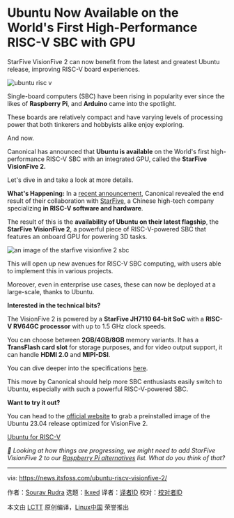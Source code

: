 [#]: subject: "Ubuntu Now Available on the World's First High-Performance RISC-V SBC with GPU"
[#]: via: "https://news.itsfoss.com/ubuntu-riscv-visionfive-2/"
[#]: author: "Sourav Rudra https://news.itsfoss.com/author/sourav/"
[#]: collector: "lkxed"
[#]: translator: " "
[#]: reviewer: " "
[#]: publisher: " "
[#]: url: " "

Ubuntu Now Available on the World's First High-Performance RISC-V SBC with GPU
======

StarFive VisionFive 2 can now benefit from the latest and greatest Ubuntu release, improving RISC-V board experiences.

![ubuntu risc v][1]

Single-board computers (SBC) have been rising in popularity ever since the likes of **Raspberry Pi**, and **Arduino** came into the spotlight.

These boards are relatively compact and have varying levels of processing power that both tinkerers and hobbyists alike enjoy exploring.

And now.

Canonical has announced that **Ubuntu is available** on the World's first high-performance RISC-V SBC with an integrated GPU, called the **StarFive VisionFive 2.**

Let's dive in and take a look at more details.

**What's Happening:** In a [recent announcement][2], Canonical revealed the end result of their collaboration with [StarFive][3], a Chinese high-tech company specializing **in RISC-V software and hardware**.

The result of this is the **availability of Ubuntu on their latest flagship**, the **StarFive VisionFive 2**, a powerful piece of RISC-V-powered SBC that features an onboard GPU for powering 3D tasks.

![an image of the starfive visionfive 2 sbc][4]

This will open up new avenues for RISC-V SBC computing, with users able to implement this in various projects.

Moreover, even in enterprise use cases, these can now be deployed at a large-scale, thanks to Ubuntu.

**Interested in the technical bits?**

The VisionFive 2 is powered by a **StarFive JH7110 64-bit SoC** with a **RISC-V RV64GC processor** with up to 1.5 GHz clock speeds.

You can choose between **2GB/4GB/8GB** memory variants. It has a **TransFlash card slot** for storage purposes, and for video output support, it can handle **HDMI 2.0** and **MIPI-DSI**.

You can dive deeper into the specifications [here][5].

This move by Canonical should help more SBC enthusiasts easily switch to Ubuntu, especially with such a powerful RISC-V-powered SBC.

**Want to try it out?**

You can head to the [official website][6] to grab a preinstalled image of the Ubuntu 23.04 release optimized for VisionFive 2.

[Ubuntu for RISC-V][6]

_💬 Looking at how things are progressing, we might need to add StarFive VisionFive 2 to our [Raspberry Pi alternatives][7] list. What do you think of that?_

--------------------------------------------------------------------------------

via: https://news.itsfoss.com/ubuntu-riscv-visionfive-2/

作者：[Sourav Rudra][a]
选题：[lkxed][b]
译者：[译者ID](https://github.com/译者ID)
校对：[校对者ID](https://github.com/校对者ID)

本文由 [LCTT](https://github.com/LCTT/TranslateProject) 原创编译，[Linux中国](https://linux.cn/) 荣誉推出

[a]: https://news.itsfoss.com/author/sourav/
[b]: https://github.com/lkxed/
[1]: https://news.itsfoss.com/content/images/size/w1304/2023/05/ubuntu-support-on-fastest-risv-sbc.jpg
[2]: https://ubuntu.com//blog/canonical-enables-ubuntu-on-starfive-visionfive2-risc-v-board?ref=news.itsfoss.com
[3]: https://www.starfivetech.com/en?ref=news.itsfoss.com
[4]: https://news.itsfoss.com/content/images/2023/05/Ubuntu_Starfive_VF2.png
[5]: https://www.starfivetech.com/en/site/boards?ref=news.itsfoss.com
[6]: https://ubuntu.com/download/risc-v?ref=news.itsfoss.com
[7]: https://itsfoss.com/raspberry-pi-alternatives/?ref=news.itsfoss.com